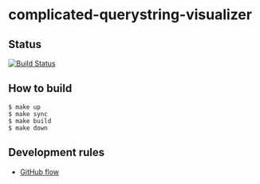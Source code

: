 # complicated-querystring-visualizer

## Status

[![Build Status](https://travis-ci.org/km45/complicated-querystring-visualizer.svg?branch=master)](https://travis-ci.org/km45/complicated-querystring-visualizer)

## How to build

```
$ make up
$ make sync
$ make build
$ make down
```

## Development rules

- [GitHub flow](https://guides.github.com/introduction/flow/)
